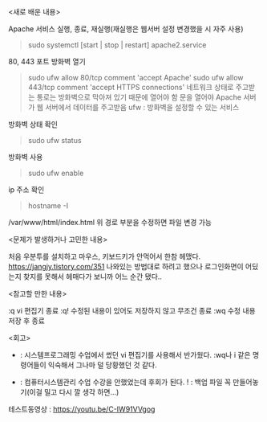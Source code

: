 <새로 배운 내용>

Apache 서비스 실행, 종료, 재실행(재실행은 웹서버 설정 변경했을 시 자주 사용)
> sudo systemctl [start | stop | restart] apache2.service

80, 443 포트 방화벽 열기
> sudo ufw allow 80/tcp comment 'accept Apache'
> sudo ufw allow 443/tcp comment 'accept HTTPS connections'
네트워크 상태로 주고받는 통로는 방화벽으로 막아져 있기 때문에 열어야 함
문을 열어야 Apache 서버가 웹 서버에서 데이터를 주고받음
ufw : 방화벽을 설정할 수 있는 서비스

방화벽 상태 확인
> sudo ufw status

방화벽 사용
> sudo ufw enable

ip 주소 확인
> hostname -I

/var/www/html/index.html
위 경로 부분을 수정하면 파일 변경 가능

<문제가 발생하거나 고민한 내용>

처음 우분투를 설치하고 마우스, 키보드키가 안먹어서 한참 헤맸다.
https://jangjy.tistory.com/351
나와있는 방법대로 하려고 했으나 로그인화면이 어딨는지 찾지를 못해서 헤매다가 보니까 어느 순간 됐다..

<참고할 만한 내용>

:q vi 편집기 종료
:q! 수정된 내용이 있어도 저장하지 않고 무조건 종료
:wq 수정 내용 저장 후 종료

<회고>

+ : 시스템프로그래밍 수업에서 썼던 vi 편집기를 사용해서 반가웠다. :wq나 i 같은 명령어들이 익숙해서 그나마 덜 당황했던 것 같다.
- : 컴퓨터시스템관리 수업 수강을 안했었는데 후회가 된다.
! : 백업 파일 꼭 만들어놓기(이걸 밀고 다시 깔 생각 하면...)

테스트동영상 : https://youtu.be/C-IW91VVgog
